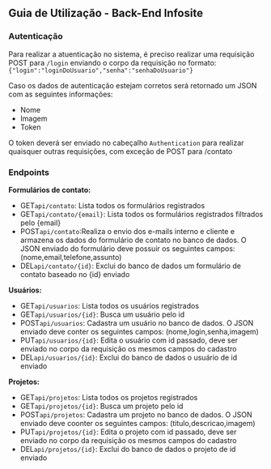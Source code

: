 <h2>Guia de Utilização - Back-End Infosite</h2>
<p></p>

<h3>Autenticação</h3>
<p>Para realizar a atuenticação no sistema, é preciso realizar uma requisição POST para <code>/login</code> enviando o corpo da requisição no formato:<code>{"login":"loginDoUsuario","senha":"senhaDoUsuario"}</code></p>
<p>Caso os dados de autenticação estejam corretos será retornado um JSON com as seguintes informações:</p>
  <ul>
    <li>Nome</li>
    <li>Imagem</li>
    <li>Token</li>
  </ul>
  <p>O token deverá ser enviado no cabeçalho <code>Authentication</code> para realizar quaisquer outras requisições, com exceção de POST para /contato</p>
<h3>Endpoints</h3>
<p>
  <b>Formulários de contato:</b>
  <br/>
  <ul>
    <li>GET<code>api/contato</code>: Lista todos os formulários registrados</li>
    <li>GET<code>api/contato/{email}</code>: Lista todos os formulários registrados filtrados pelo {email}</li>
    <li>POST<code>api/contato</code>:Realiza o envio dos e-mails interno e cliente e armazena os dados do formulário de contato no banco de dados. O JSON  enviado do formulário deve possuir os seguintes campos: (nome,email,telefone,assunto)</li>
    <li>DEL<code>api/contato/{id}</code>: Exclui do banco de dados um formulário de contato baseado no {id} enviado</li>
  </ul>
</p>
<p>
  <b>Usuários:</b>
  <ul>
    <li>GET<code>api/usuarios</code>: Lista todos os usuários registrados</li>
    <li>GET<code>api/usuarios/{id}</code>: Busca um usuário pelo id</li>
    <li>POST<code>api/usuarios</code>: Cadastra um usuário no banco de dados. O JSON enviado deve conter os seguintes campos: (nome,login,senha,imagem)</li>
    <li>PUT<code>api/usuarios/{id}</code>: Edita o usuário com id passado, deve ser enviado no corpo da requisição os mesmos campos do cadastro</li>
    <li>DEL<code>api/usuarios/{id}</code>: Exclui do banco de dados o usuário de id enviado</li>
  </ul>
</p>
<p>
  <b>Projetos:</b>
  <ul>
    <li>GET<code>api/projetos</code>: Lista todos os projetos registrados</li>
    <li>GET<code>api/projetos/{id}</code>: Busca um projeto pelo id</li>
    <li>POST<code>api/projetos</code>: Cadastra um projeto no banco de dados. O JSON enviado deve coonter os seguintes campos: (titulo,descricao,imagem)</li>
    <li>PUT<code>api/projetos/{id}</code>: Edita o projeto com id passado, deve ser enviado no corpo da requisição os mesmos campos do cadastro</li>
    <li>DEL<code>api/projetos/{id}</code>: Exclui do banco de dados o projeto de id enviado</li>
  </ul>
</p>
